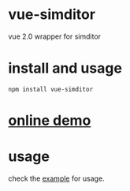# vue-simditor
vue 2.0 wrapper for simditor

# install and usage

`npm install vue-simditor`

# [online demo](https://njleonzhang.github.io/vue-simditor/)

# usage
check the [example](https://github.com/njleonzhang/vue-simditor/blob/master/example/App.vue) for usage.
